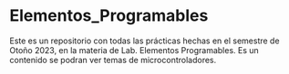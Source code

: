 # Elementos_Programables
Este es un repositorio con todas las prácticas hechas en el semestre de Otoño 2023, en la materia de Lab. Elementos Programables.
Es un contenido se podran ver temas de microcontroladores.
